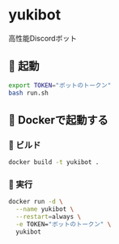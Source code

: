 # yukibot

高性能Discordボット

## 🚀 起動

```bash
export TOKEN="ボットのトークン"
bash run.sh
```

## 🐳 Dockerで起動する

### 🔨 ビルド

```bash
docker build -t yukibot .
```

### 🏃 実行

```bash
docker run -d \
  --name yukibot \
  --restart=always \
  -e TOKEN="ボットのトークン" \
  yukibot
```
